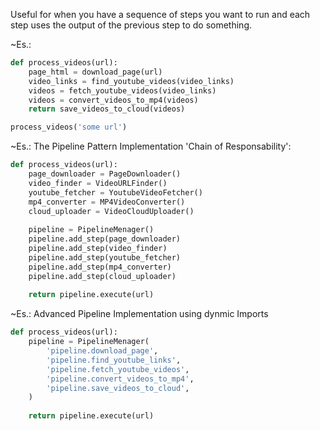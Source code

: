 
Useful for when you have a sequence of steps you want to run and each step uses the output of the previous step to do something.

~Es.:
```python
def process_videos(url):
	page_html = download_page(url)
	video_links = find_youtube_videos(video_links)
	videos = fetch_youtube_videos(video_links)
	videos = convert_videos_to_mp4(videos)
	return save_videos_to_cloud(videos)

process_videos('some url')
```

~Es.: The Pipeline Pattern Implementation 'Chain of Responsability':
```python
def process_videos(url):
	page_downloader = PageDownloader()
	video_finder = VideoURLFinder()
	youtube_fetcher = YoutubeVideoFetcher()
	mp4_converter = MP4VideoConverter()
	cloud_uploader = VideoCloudUploader()
	
	pipeline = PipelineMenager()
	pipeline.add_step(page_downloader)
	pipeline.add_step(video_finder)
	pipeline.add_step(youtube_fetcher)
	pipeline.add_step(mp4_converter)
	pipeline.add_step(cloud_uploader)
	
	return pipeline.execute(url)
```

~Es.: Advanced Pipeline Implementation using dynmic Imports
```python
def process_videos(url):
	pipeline = PipelineMenager(
		'pipeline.download_page',
		'pipeline.find_youtube_links',
		'pipeline.fetch_youtube_videos',
		'pipeline.convert_videos_to_mp4',
		'pipeline.save_videos_to_cloud',
	)
	
	return pipeline.execute(url)
```